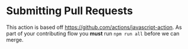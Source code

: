 # Submitting Pull Requests

This action is based off https://github.com/actions/javascript-action. As part of your contributing flow you **must** run `npm run all` before we can merge.